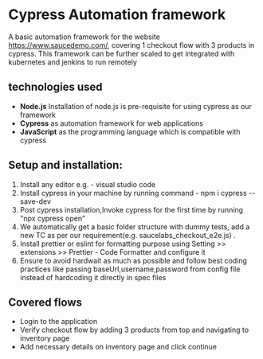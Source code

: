 # Cypress Automation framework

A basic automation framework for the website https://www.saucedemo.com/, covering 1 checkout flow with 3 products in cypress. This framework can be further scaled to get integrated with kubernetes and jenkins to run remotely

## technologies used

- **Node.js** Installation of node.js is pre-requisite for using cypress as our framework
- **Cypress** as automation framework for web applications
- **JavaScript** as the programming language which is compatible with cypress

## Setup and installation:

1. Install any editor e.g. - visual studio code
2. Install cypress in your machine by running command - npm i cypress --save-dev
3. Post cypress installation,Invoke cypress for the first time by running "npx cypress open"
4. We automatically get a basic folder structure with dummy tests, add a new TC as per our requirement(e.g. saucelabs_checkout_e2e.js) .
5. Install prettier or eslint for formatting purpose using Setting >> extensions >> Prettier - Code Formatter and configure it
6. Ensure to avoid hardwait as much as possible and follow best coding practices like passing baseUrl,username,password from config file instead of hardcoding it directly in spec files

## Covered flows

- Login to the application
- Verify checkout flow by adding 3 products from top and navigating to inventory page
- Add necessary details on inventory page and click continue
